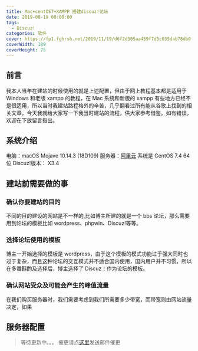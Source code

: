 ```yaml
---
title: Mac+centOS7+XAMPP 搭建discuz!论坛
date: 2019-08-19 00:00:00
tags:
  - Discuz!
categories: 软件
cover: https://fp1.fghrsh.net/2019/11/19/d6f2d305aa459f7d5c035dab78db0f2c.gif
coverWidth: 189
coverHeight: 75
---
```


## 前言

我本人当年在建站的时候使用的就是上述配置，但由于网上教程基本都是适用于 Windows 和老版 xampp 的教程，在 Mac 系统和新版的 xampp 有些地方已经不是很适用，所以当时我建站路程格外的辛苦，几乎翻看过所有能从谷歌上找到的相关文章，今天我就给大家写一下我当时建站的流程，供大家参考借鉴。如有错误，欢迎在下放留言指出。<!-- more -->

## 系统介绍

电脑：macOS Mojave 10.14.3 (18D109)
服务器：[阿里云](www.aliyun.com) 系统是 CentOS 7.4 64 位
Discuz!版本： X3.4

## 建站前需要做的事

### 确认你要建站的目的

不同的目的建设的网站是不一样的,比如博主所建的就是一个 bbs 论坛，那么需要用到论坛的模板比如 wordpress、phpwin、Discuz!等等。

### 选择论坛使用的模板

博主一开始选择的模板是 wordpress，由于这个模板的模式功能过于强大同时也过于复杂，而且这种论坛的交互模式并不适合国内使用，国内用户并不习惯，所以在多番斟酌及选择后，博主选择了 Discuz！作为论坛的模板。

### 确认网站受众及可能会产生的峰值流量

在我们购买服务器时，我们需要考虑到我们所需要多少带宽，而带宽则由网站流量决定，如果

## 服务器配置

> 等待更新中。。。
> 催更请点[这里](mailto:zl@zla.moe)发送邮件催更
